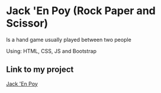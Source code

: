 # Jack 'En Poy (Rock Paper and Scissor)
 Is a hand game usually played between two people

Using: HTML, CSS, JS and Bootstrap

## Link to my project

[Jack 'En Poy](https://lassrenzo.github.io/JackenPoy/)
